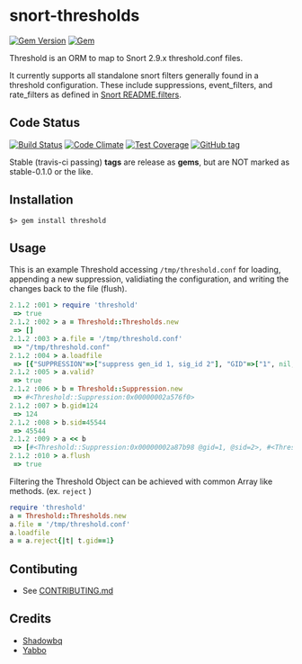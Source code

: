 # snort-thresholds
[![Gem Version](https://badge.fury.io/rb/threshold.png)](http://badge.fury.io/rb/threshold)
[![Gem](https://img.shields.io/gem/dt/threshold.svg)]()

Threshold is an ORM to map to Snort 2.9.x threshold.conf files.

It currently supports all standalone snort filters generally found in a threshold configuration. These include  suppressions, event_filters, and rate_filters as defined in [Snort README.filters](https://github.com/jasonish/snort/blob/master/doc/README.filters
). 

## Code Status

[![Build Status](https://travis-ci.org/shadowbq/snort-thresholds.svg?branch=master)](https://travis-ci.org/shadowbq/snort-thresholds) 
[![Code Climate](https://codeclimate.com/github/shadowbq/snort-thresholds/badges/gpa.svg)](https://codeclimate.com/github/shadowbq/snort-thresholds) 
[![Test Coverage](https://codeclimate.com/github/shadowbq/snort-thresholds/badges/coverage.svg)](https://codeclimate.com/github/shadowbq/snort-thresholds)
[![GitHub tag](https://img.shields.io/github/tag/shadowbq/snort-thresholds.svg)](http://github.com/shadowbq/snort-thresholds)

Stable (travis-ci passing) **tags** are release as **gems**, but are NOT marked as stable-0.1.0 or the like.

## Installation

`$> gem install threshold`

## Usage

This is an example Threshold accessing `/tmp/threshold.conf` for loading, appending a new suppression, validiating the configuration, and writing the changes back to the file (flush).

```ruby
2.1.2 :001 > require 'threshold'
 => true 
2.1.2 :002 > a = Threshold::Thresholds.new
 => [] 
2.1.2 :003 > a.file = '/tmp/threshold.conf'
 => "/tmp/threshold.conf" 
2.1.2 :004 > a.loadfile
 => [{"SUPPRESSION"=>["suppress gen_id 1, sig_id 2"], "GID"=>["1", nil, nil], "SID"=>["2", nil, nil]}, {"SUPPRESSION"=>["suppress gen_id 444, sig_id 2"], "GID"=>["444", nil, nil], "SID"=>["2", nil, nil]}] 
2.1.2 :005 > a.valid?
 => true 
2.1.2 :006 > b = Threshold::Suppression.new
 => #<Threshold::Suppression:0x00000002a576f0> 
2.1.2 :007 > b.gid=124
 => 124 
2.1.2 :008 > b.sid=45544
 => 45544 
2.1.2 :009 > a << b
 => [#<Threshold::Suppression:0x00000002a87b98 @gid=1, @sid=2>, #<Threshold::Suppression:0x00000002a846c8 @gid=444, @sid=2>, #<Threshold::Suppression:0x00000002a576f0 @gid=124, @sid=45544>] 
2.1.2 :010 > a.flush
 => true 
```

Filtering the Threshold Object can be achieved with common Array like methods. (ex. `reject` )

```ruby
require 'threshold'
a = Threshold::Thresholds.new
a.file = '/tmp/threshold.conf'
a.loadfile
a = a.reject{|t| t.gid==1}
```

## Contibuting

* See [CONTRIBUTING.md](/CONTRIBUTING.md)

## Credits

* [Shadowbq](https://github.com/shadowbq)
* [Yabbo](https://github.com/yabbo)


